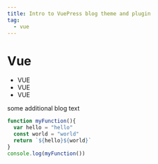 ```yaml
---
title: Intro to VuePress blog theme and plugin
tag:
  - vue
---
```


# Vue

- VUE
- VUE
- VUE

some additional blog text

```js
function myFunction(){
  var hello = "hello"
  const world = "world"
  return `${hello}${world}`
}
console.log(myFunction())
```